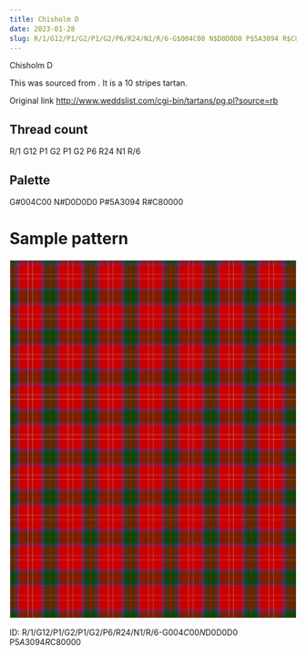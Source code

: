 ```yaml
---
title: Chisholm D
date: 2023-01-28
slug: R/1/G12/P1/G2/P1/G2/P6/R24/N1/R/6-G$004C00 N$D0D0D0 P$5A3094 R$C80000
---
```

Chisholm D

This was sourced from <no value>.  It is a 10 stripes tartan.

Original link http://www.weddslist.com/cgi-bin/tartans/pg.pl?source=rb

## Thread count
R/1 G12 P1 G2 P1 G2 P6 R24 N1 R/6

## Palette
G#004C00 N#D0D0D0 P#5A3094 R#C80000

# Sample pattern

![Tartan detail](tartan.png "R/1 G12 P1 G2 P1 G2 P6 R24 N1 R/6 tartan")

ID: R/1/G12/P1/G2/P1/G2/P6/R24/N1/R/6-G$004C00 N$D0D0D0 P$5A3094 R$C80000